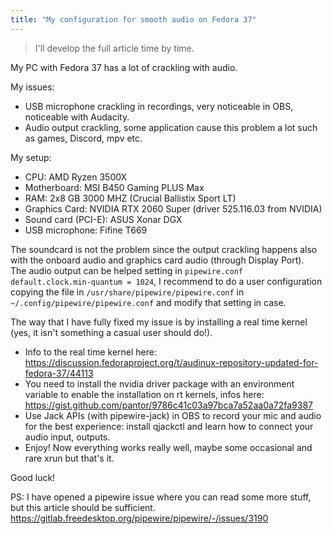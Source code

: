 ```yaml
---
title: "My configuration for smooth audio on Fedora 37"  
---
```


> I'll develop the full article time by time.

My PC with Fedora 37 has a lot of crackling with audio.

My issues:
- USB microphone crackling in recordings, very noticeable in OBS, noticeable with Audacity.
- Audio output crackling, some application cause this problem a lot such as games, Discord, mpv etc.

My setup:
- CPU: AMD Ryzen 3500X
- Motherboard: MSI B450 Gaming PLUS Max
- RAM: 2x8 GB 3000 MHZ (Crucial Ballistix Sport LT)
- Graphics Card: NVIDIA RTX 2060 Super (driver 525.116.03 from NVIDIA)
- Sound card (PCI-E): ASUS Xonar DGX
- USB microphone: Fifine T669

The soundcard is not the problem since the output crackling happens also with the onboard audio and graphics card audio (through Display Port).  
The audio output can be helped setting in `pipewire.conf` `default.clock.min-quantum = 1024`, I recommend to do a user configuration copying the file in `/usr/share/pipewire/pipewire.conf` in `~/.config/pipewire/pipewire.conf` and modify that setting in case.

The way that I have fully fixed my issue is by installing a real time kernel (yes, it isn't something a casual user should do!).

- Info to the real time kernel here:
https://discussion.fedoraproject.org/t/audinux-repository-updated-for-fedora-37/44113  
- You need to install the nvidia driver package with an environment variable to enable the installation on rt kernels, infos here:  
https://gist.github.com/pantor/9786c41c03a97bca7a52aa0a72fa9387  
- Use Jack APIs (with pipewire-jack) in OBS to record your mic and audio for the best experience: install qjackctl and learn how to connect your audio input, outputs.    
- Enjoy! Now everything works really well, maybe some occasional and rare xrun but that's it.

Good luck!

PS: I have opened a pipewire issue where you can read some more stuff, but this article should be sufficient.  
https://gitlab.freedesktop.org/pipewire/pipewire/-/issues/3190

